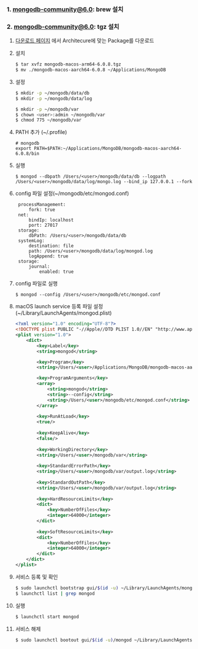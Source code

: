 ### 1. mongodb-community@6.0: brew 설치



### 2. mongodb-community@6.0: tgz 설치
1. [다운로드 페이지](https://www.mongodb.com/try/download/community-kubernetes-operator) 에서 Architecure에 맞는 Package를 다운로드
   
2. 설치

   ```sh
   $ tar xvfz mongodb-macos-arm64-6.0.8.tgz
   $ mv ./mongodb-macos-aarch64-6.0.8 ~/Applications/MongoDB
   ```

3. 설정
   
    ```sh
    $ mkdir -p ~/mongodb/data/db
    $ mkdir -p ~/mongodb/data/log

    $ mkdir -p ~/mongodb/var
    $ chown <user>:admin ~/mongodb/var
    $ chmod 775 ~/mongodb/var
    ```

4. PATH 추가 (~/.profile)

   ```
   # mongodb
   export PATH=$PATH:~/Applications/MongoDB/mongodb-macos-aarch64-6.0.8/bin
   ```
   
5. 실행
   
   ```
   $ mongod --dbpath /Users/<user>/mongodb/data/db --logpath /Users/<user>/mongodb/data/log/mongo.log --bind_ip 127.0.0.1 --fork
   ```
   
6. config 파일 설정(~/mongodb/etc/mongod.conf)
   
   ```
    processManagement:
        fork: true
    net:
        bindIp: localhost
        port: 27017
    storage:
        dbPath: /Users/<user>/mongodb/data/db
    systemLog:
        destination: file
        path: /Users/<user>/mongodb/data/log/mongod.log
        logAppend: true
    storage:
        journal:
            enabled: true
   ```

7. config 파일로 실행
   
   ```
   $ mongod --config /Users/<user>/mongodb/etc/mongod.conf
   ```

8. macOS launch service 등록 파일 설정(~/Library/LaunchAgents/mongod.plist)
   
    ```xml
    <?xml version="1.0" encoding="UTF-8"?>
    <!DOCTYPE plist PUBLIC "-//Apple//DTD PLIST 1.0//EN" "http://www.apple.com/DTDs/PropertyList-1.0.dtd">
    <plist version="1.0">
        <dict>
            <key>Label</key>
            <string>mongod</string>

            <key>Program</key>
            <string>/Users/<user>/Applications/MongoDB/mongodb-macos-aarch64-6.0.8/bin/mongod</string>

            <key>ProgramArguments</key>
            <array>
                <string>mongod</string>
                <string>--config</string>
                <string>/Users/<user>/mongodb/etc/mongod.conf</string>
            </array>
                
            <key>RunAtLoad</key>
            <true/>
                
            <key>KeepAlive</key>
            <false/>
                
            <key>WorkingDirectory</key>
            <string>/Users/<user>/mongodb/var</string>
                
            <key>StandardErrorPath</key>
            <string>/Users/<user>/mongodb/var/output.log</string>
                
            <key>StandardOutPath</key>
            <string>/Users/<user>/mongodb/var/output.log</string>						
        
            <key>HardResourceLimits</key>
            <dict>
                <key>NumberOfFiles</key>
                <integer>64000</integer>
            </dict>
                
            <key>SoftResourceLimits</key>
            <dict>
                <key>NumberOfFiles</key>
                <integer>64000</integer>
            </dict>
        </dict>
    </plist>
    ```

9.  서비스 등록 및 확인
    ```sh
    $ sudo launchctl bootstrap gui/$(id -u) ~/Library/LaunchAgents/mongod.plist
    $ launchctl list | grep mongod
    ```

10. 실행
    ```sh
    $ launchctl start mongod
    ```

11. 서비스 해제

    ```sh
    $ sudo launchctl bootout gui/$(id -u)/mongod ~/Library/LaunchAgents/mongod.plist
    ```